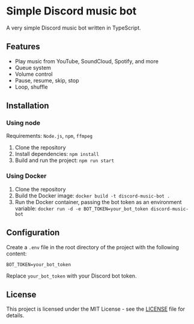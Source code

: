# Simple Discord music bot

A very simple Discord music bot written in TypeScript.

## Features

- Play music from YouTube, SoundCloud, Spotify, and more
- Queue system
- Volume control
- Pause, resume, skip, stop
- Loop, shuffle

## Installation

### Using node

Requirements: `Node.js`, `npm`, `ffmpeg`

1. Clone the repository
2. Install dependencies: `npm install`
3. Build and run the project: `npm run start`

### Using Docker

1. Clone the repository
2. Build the Docker image: `docker build -t discord-music-bot .`
3. Run the Docker container, passing the bot token as an environment variable: `docker run -d -e BOT_TOKEN=your_bot_token discord-music-bot`

## Configuration

Create a `.env` file in the root directory of the project with the following content:

```env
BOT_TOKEN=your_bot_token
```

Replace `your_bot_token` with your Discord bot token.

## License

This project is licensed under the MIT License - see the [LICENSE](LICENSE) file for details.